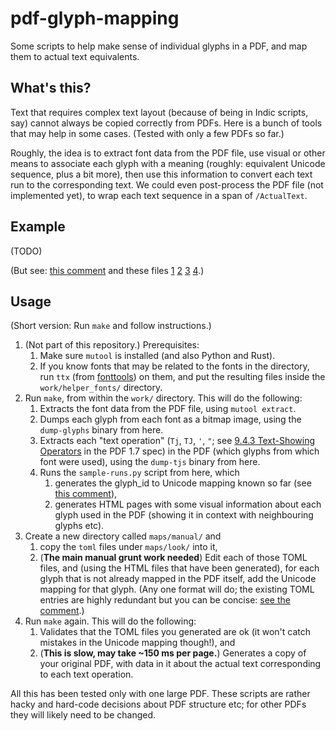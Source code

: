 # pdf-glyph-mapping
Some scripts to help make sense of individual glyphs in a PDF, and map them to actual text equivalents.

## What's this?

Text that requires complex text layout (because of being in Indic scripts, say) cannot always be copied correctly from PDFs. Here is a bunch of tools that may help in some cases. (Tested with only a few PDFs so far.)

Roughly, the idea is to extract font data from the PDF file, use visual or other means to associate each glyph with a meaning (roughly: equivalent Unicode sequence, plus a bit more), then use this information to convert each text run to the corresponding text. We could even post-process the PDF file (not implemented yet), to wrap each text sequence in a span of `/ActualText`.

## Example

(TODO)

(But see: [this comment](https://github.com/shreevatsa/pdf-glyph-mapping/blob/bbecd8154c171c97b21e76c612f2b66fdf5f873b/src/sample-runs.py#L212-L258) and these files [1](https://shreevatsa.github.io/pdf-glyph-mapping/work/maps/look/font-40533-0-ASZHUB+Times-Roman.html) [2](https://shreevatsa.github.io/pdf-glyph-mapping/work/maps/look/font-40534-0-ASLUDF+Times-Bold.html) [3](https://shreevatsa.github.io/pdf-glyph-mapping/work/maps/look/font-40532-0-ATMSNB+NotoSansDevanagari.html) [4](https://shreevatsa.github.io/pdf-glyph-mapping/work/maps/look/font-40531-0-APZKLW+NotoSansDevanagari-Bold.html).)

## Usage

(Short version: Run `make` and follow instructions.)

1.  (Not part of this repository.) Prerequisites:
    1.  Make sure `mutool` is installed (and also Python and Rust).
    2.  If you know fonts that may be related to the fonts in the directory, run `ttx` (from [fonttools](https://fonttools.readthedocs.io/en/latest/ttx.html)) on them, and put the resulting files inside the `work/helper_fonts/` directory.
2.  Run `make`, from within the `work/` directory. This will do the following:
    1.  Extracts the font data from the PDF file, using `mutool extract`.
    2.  Dumps each glyph from each font as a bitmap image, using the `dump-glyphs` binary from here.
    3.  Extracts each "text operation" (`Tj`, `TJ`, `'`, `"`; see [9.4.3 Text-Showing Operators](https://www.adobe.com/content/dam/acom/en/devnet/pdf/pdfs/PDF32000_2008.pdf#page=258) in the PDF 1.7 spec) in the PDF (which glyphs from which font were used), using the `dump-tjs` binary from here.
    4.  Runs the `sample-runs.py` script from here, which
        1.  generates the glyph_id to Unicode mapping known so far (see [this comment](https://github.com/shreevatsa/pdf-glyph-mapping/blob/bbecd8154c171c97b21e76c612f2b66fdf5f873b/src/sample-runs.py#L212-L258)),
        2.  generates HTML pages with some visual information about each glyph used in the PDF (showing it in context with neighbouring glyphs etc).
3.  Create a new directory called `maps/manual/` and
    1.  copy the `toml` files under `maps/look/` into it,
    2.  (**The main manual grunt work needed**) Edit each of those TOML files, and (using the HTML files that have been generated), for each glyph that is not already mapped in the PDF itself, add the Unicode mapping for that glyph. (Any one format will do; the existing TOML entries are highly redundant but you can be concise: [see the comment](https://github.com/shreevatsa/pdf-glyph-mapping/blob/bbecd8154c171c97b21e76c612f2b66fdf5f873b/src/sample-runs.py#L253-L257).)
4.  Run `make` again. This will do the following:
    1.  Validates that the TOML files you generated are ok (it won't catch mistakes in the Unicode mapping though!), and
    2.  (**This is slow, may take ~150 ms per page.**) Generates a copy of your original PDF, with data in it about the actual text corresponding to each text operation.

All this has been tested only with one large PDF. These scripts are rather hacky and hard-code decisions about PDF structure etc; for other PDFs they will likely need to be changed.